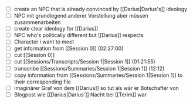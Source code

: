 - [ ] create an NPC that is already convinced by [[Darius|Darius's]] ideology
- [ ] NPC mit grundlegend anderer Vorstellung aber müssen zusammenarbeiten
- [ ] create clear ideology for [[Darius]]
- [ ] NPC who's politically different but [[Darius]] respects
- [ ] Character i want to meet
- [ ] get information from [[Session 0]] (02:27:00)
- [ ] cut [[Session 0]]
- [ ] cut [[Sessions/Transcripts/Session 1|Session 1]] (01:21:55)
- [ ] transcribe [[Sessions/Summaries/Session 1|Session 1]] (12:12)
- [ ] copy information from [[Sessions/Summaries/Session 1|Session 1]] to their corresponding file
- [ ] imaginärer Graf von dem [[Darius]] so tut als wär er Botschafter von
- [ ] Blogpost wie [[Darius|Darius']] Nacht bei [[Terim]] war